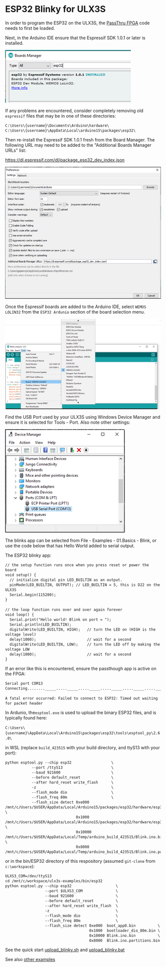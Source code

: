 # ESP32 Blinky for ULX3S

In order to program the ESP32 on the ULX3S, the [PassThru FPGA](../../passthru/README.md) code needs to first be loaded.

Next, in the Arduino IDE ensure that the Espressif SDK 1.0.1 or later is installed.

![ujprog upload](../images/ESP32-Arduino-BoardManager-Version.PNG )

If any problems are encountered, consider completely removing old `espressif` files that may be in one of these directories:

```
C:\Users\{username}\Documents\Arduino\hardware\
C:\Users\{username}\AppData\Local\arduino15\packages\esp32\
```

Then re-install the Espressif SDK 1.0.1 fresh from the Board Manager. The following URL may need to be added to the "Additional Boards Manager URLs" list:

https://dl.espressif.com/dl/package_esp32_dev_index.json

![ujprog upload](../images/ESP32-Arduino-Preferences.PNG)

Once the Espressif boards are added to the Arduino IDE, select `WEMOS LOLIN32` from the `ESP32 Ardunio` section of the board selection menu.

![ujprog upload](../images/ESP32-Arduino-BoardSettings.PNG )

Find the USB Port used by your ULX3S using Windows Device Manager and ensure it is selected for Tools - Port. Also note other settings:

![ujprog upload](../images/ESP32-DeviceManager-COM-port.PNG )

The blinks app can be selected from File - Examples - 01.Basics - Blink, or use the code below that has Hello World added to serial output.

The ESP32 blinky app:
```
// the setup function runs once when you press reset or power the board
void setup() {
  // initialize digital pin LED_BUILTIN as an output.
  pinMode(LED_BUILTIN, OUTPUT); // LED_BUILTIN = 5, this is D22 on the ULX3S
  Serial.begin(115200);
}

// the loop function runs over and over again forever
void loop() {
  Serial.print("Hello world! Blink on port = ");
  Serial.println(LED_BUILTIN);
  digitalWrite(LED_BUILTIN, HIGH);   // turn the LED on (HIGH is the voltage level)
  delay(1000);                       // wait for a second
  digitalWrite(LED_BUILTIN, LOW);    // turn the LED off by making the voltage LOW
  delay(1000);                       // wait for a second
}
```

If an error like this is encountered, ensure the passthough app is active on the FPGA:

```
Serial port COM13
Connecting........_____....._____....._____....._____....._____....._____....._____

A fatal error occurred: Failed to connect to ESP32: Timed out waiting for packet header
```

In Ardunio, the`esptool.exe` is used to upload the binary ESP32 files, and is typically found here:

`C:\Users\{username}\AppData\Local\Arduino15\packages\esp32\tools\esptool_py\2.6.0\`

in WSL (replace `build_423515` with your build directory, and ttyS13 with your port):

```
python esptool.py --chip esp32                  \
            --port /ttyS13                      \
            --baud 921600                       \
            --before default_reset              \
            --after hard_reset write_flash      \
            -z                                  \
            --flash_mode dio                    \
            --flash_freq 80m                    \
            --flash_size detect 0xe000  /mnt/c/Users/$USER/AppData/Local/Arduino15/packages/esp32/hardware/esp32/1.0.1/tools/partitions/boot_app0.bin       \
                                0x1000  /mnt/c/Users/$USER/AppData/Local/Arduino15/packages/esp32/hardware/esp32/1.0.1/tools/sdk/bin/bootloader_dio_80m.bin \
                                0x10000 /mnt/c/Users/$USER/AppData/Local/Temp/arduino_build_423515/Blink.ino.bin                                            \
                                0x8000  /mnt/c/Users/$USER/AppData/Local/Temp/arduino_build_423515/Blink.ino.partitions.bin
```

or in the bin/ESP32 directory of this respository (assumed `git-clone` from `c:\workspace`):

```
ULXS3_COM=/dev/ttyS13
cd /mnt/c/workspace/ulx3s-examples/bin/esp32
python esptool.py --chip esp32                    \
                  --port $ULXS3_COM               \
                  --baud 921600                   \
                  --before default_reset          \
                  --after hard_reset write_flash  \
                  -z                              \
                  --flash_mode dio                \
                  --flash_freq 80m                \
                  --flash_size detect 0xe000  boot_app0.bin          \
                                      0x1000  bootloader_dio_80m.bin \
                                      0x10000 Blink.ino.bin          \
                                      0x8000  Blink.ino.partitions.bin
```

See the quick start [upload_blinky.sh](./upload_blinky.sh) and [upload_blinky.bat](./upload_blinky.bat)

See also [other examples](../README.md)